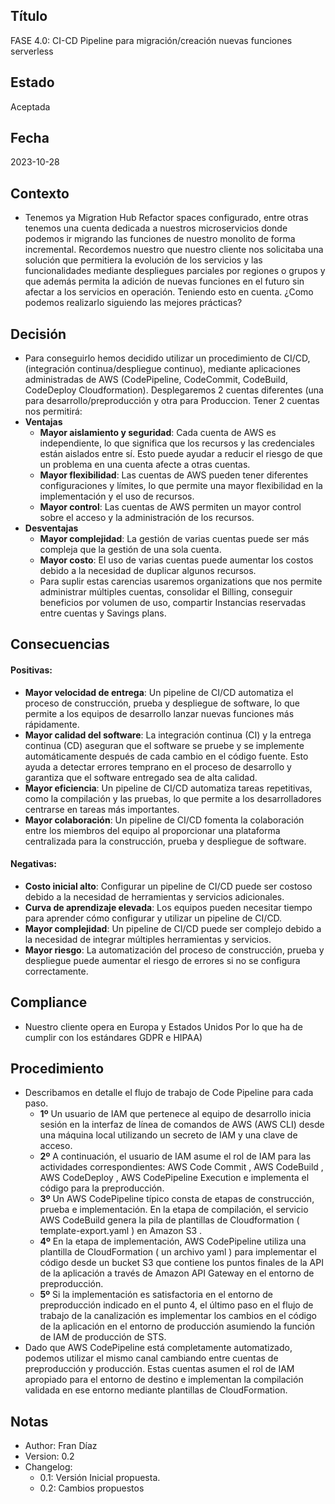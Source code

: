 ## Título
FASE 4.0: CI-CD Pipeline para migración/creación nuevas funciones serverless
## Estado
Aceptada
## Fecha
2023-10-28
## Contexto
-	Tenemos ya Migration Hub Refactor spaces configurado, entre otras tenemos una cuenta dedicada a nuestros microservicios donde podemos ir migrando las funciones de nuestro monolito de forma incremental. Recordemos nuestro que nuestro cliente nos solicitaba una solución que permitiera la evolución de los servicios y las funcionalidades mediante despliegues parciales por regiones o grupos y que además permita la adición de nuevas funciones en el futuro sin afectar a los servicios en operación. Teniendo esto en cuenta. ¿Como podemos realizarlo siguiendo las mejores prácticas? 
## Decisión
-	Para conseguirlo hemos decidido utilizar un procedimiento de CI/CD, (integración continua/despliegue continuo), mediante aplicaciones administradas de AWS (CodePipeline, CodeCommit, CodeBuild, CodeDeploy Cloudformation). Desplegaremos 2 cuentas diferentes (una para desarrollo/preproducción y otra para Produccion. Tener 2 cuentas nos permitirá:
-	**Ventajas**
    -	**Mayor aislamiento y seguridad**: Cada cuenta de AWS es independiente, lo que significa que los recursos y las credenciales están aislados entre sí. Esto puede ayudar a reducir el riesgo de que un problema en una cuenta afecte a otras cuentas.
    -	**Mayor flexibilidad**: Las cuentas de AWS pueden tener diferentes configuraciones y límites, lo que permite una mayor flexibilidad en la implementación y el uso de recursos.
    -	**Mayor control**: Las cuentas de AWS permiten un mayor control sobre el acceso y la administración de los recursos.
-	**Desventajas**
    -	**Mayor complejidad**: La gestión de varias cuentas puede ser más compleja que la gestión de una sola cuenta.
    -	**Mayor costo**: El uso de varias cuentas puede aumentar los costos debido a la necesidad de duplicar algunos recursos. 
    -	Para suplir estas carencias usaremos organizations que nos permite administrar múltiples cuentas, consolidar el Billing, conseguir beneficios por volumen de uso, compartir Instancias reservadas entre cuentas y Savings plans.
## Consecuencias
#### Positivas:
-	**Mayor velocidad de entrega**: Un pipeline de CI/CD automatiza el proceso de construcción, prueba y despliegue de software, lo que permite a los equipos de desarrollo lanzar nuevas funciones más rápidamente.
-	**Mayor calidad del software**: La integración continua (CI) y la entrega continua (CD) aseguran que el software se pruebe y se implemente automáticamente después de cada cambio en el código fuente. Esto ayuda a detectar errores temprano en el proceso de desarrollo y garantiza que el software entregado sea de alta calidad.
-	**Mayor eficiencia**: Un pipeline de CI/CD automatiza tareas repetitivas, como la compilación y las pruebas, lo que permite a los desarrolladores centrarse en tareas más importantes.
-	**Mayor colaboración**: Un pipeline de CI/CD fomenta la colaboración entre los miembros del equipo al proporcionar una plataforma centralizada para la construcción, prueba y despliegue de software.

#### Negativas:
-	**Costo inicial alto**: Configurar un pipeline de CI/CD puede ser costoso debido a la necesidad de herramientas y servicios adicionales.
-	**Curva de aprendizaje elevada**: Los equipos pueden necesitar tiempo para aprender cómo configurar y utilizar un pipeline de CI/CD.
-	**Mayor complejidad**: Un pipeline de CI/CD puede ser complejo debido a la necesidad de integrar múltiples herramientas y servicios.
-	**Mayor riesgo**: La automatización del proceso de construcción, prueba y despliegue puede aumentar el riesgo de errores si no se configura correctamente.
## Compliance
-	Nuestro cliente opera en Europa y Estados Unidos Por lo que ha de cumplir con los estándares GDPR e HIPAA)
## Procedimiento
- Describamos en detalle el flujo de trabajo de Code Pipeline para cada paso.
    - **1º** Un usuario de IAM que pertenece al equipo de desarrollo inicia sesión en la interfaz de línea de comandos de AWS (AWS CLI) desde una máquina local utilizando un secreto de IAM y una clave de acceso.
    - **2º** A continuación, el usuario de IAM asume el rol de IAM para las actividades correspondientes: AWS Code Commit , AWS CodeBuild , AWS CodeDeploy , AWS CodePipeline Execution e implementa el código para la preproducción.
    - **3º** Un AWS CodePipeline típico consta de etapas de construcción, prueba e implementación. En la etapa de compilación, el servicio AWS CodeBuild genera la pila de plantillas de Cloudformation ( template-export.yaml ) en Amazon S3 .
    - **4º** En la etapa de implementación, AWS CodePipeline utiliza una plantilla de CloudFormation ( un archivo yaml ) para implementar el código desde un bucket  S3 que contiene los puntos finales de la API de la aplicación a través de Amazon API Gateway en el entorno de preproducción.
    - **5º** Si la implementación es satisfactoria en el entorno de preproducción indicado en el punto 4, el último paso en el flujo de trabajo de la canalización es implementar los cambios en el código de la aplicación en el entorno de producción asumiendo la función de IAM de producción de STS.
- Dado que AWS CodePipeline está completamente automatizado, podemos utilizar el mismo canal cambiando entre cuentas de preproducción y producción. Estas cuentas asumen el rol de IAM apropiado para el entorno de destino e implementan la compilación validada en ese entorno mediante plantillas de CloudFormation.
## Notas
-	Author: Fran Díaz
-	Version: 0.2
-	Changelog:
    -	0.1: Versión Inicial propuesta.
    -	0.2: Cambios propuestos


